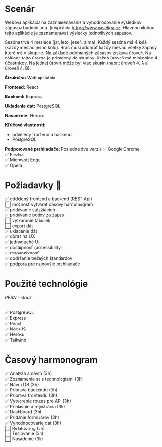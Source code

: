 # Scenár

Webová aplikácia na zaznamenávanie a vyhodnocovanie výsledkov zápasov badmintonu. (inšpirácia https://www.vaseliga.cz)
Hlavnou úlohou tejto aplikácie je zaznamenávať výsledky jednotlivých zápasov.

Sezóna trvá 4 mesiace (jar, leto, jeseň, zima). Každý sezóna má 4 kolá (každý mesiac jedno kolo). Hráč musí odohrať každý mesiac všetky zápasy ktoré má v skupine. Na základe odohraných zápasov získava úroveň. Na základe tejto úrovne je priradený do skupiny. Každá úroveň má minimálne 4 účastníkov.  Na jednej úrovni môže byť viac skupín (napr.: úroveň 4. A a úroveň 4. B). 


**Štruktúra:** Web aplikácia

**Frontend:** React

**Backend:** Express

**Ukladanie dat:** PostgreSQL

**Nasadenie:** Heroku

**Kľúčové vlastnosti:**
- oddelený frontend a backend
- PostgreSQL

**Podporované prehliadače:** Posledné dve verzie
✅ Google Chrome  
✅ Firefox  
✅ Microsoft Edge  
✅ Opera  


# Požiadavky :hammer:

✅ oddelený frontend a backend (REST Api)  
⬜️ možnosť vytvárať časový harmonogram  
✅ pridávanie sútažiacich  
✅ pridávanie bodov za zápas  
⬜️ vytváranie tabuliek  
⬜️ export dát  
✅ ukladanie dát  
✅ dôraz na UX  
✅ jednoduché UI  
✅ dostupnosť (accessibility)  
✅ responzívnosť  
✅ dodržanie bežných štandardov  
✅ podpora pre najnovšie prehliadače


# Použité technológie

###### PERN - stack
✅ PostgreSQL  
✅ Express  
✅ React  
✅ NodeJS  
✅ Heroku  
✅ Tailwind  


# Časový harmonogram

✅ Analýza a návrh (3h)  
✅ Zoznámenie sa s technologiami (3h)  
✅ Návrh DB (3h)  
✅ Príprava backendu (3h)  
✅ Priprava frontendu (3h)  
✅ Vytvorenie routes pre API (3h)  
✅ Prihlásnie a registrácia (3h)  
✅ Dashboard (3h)  
✅ Pridanie formulárov (3h)  
✅ Vyhodnocovanie dát (3h)  
⬜️ Refaktoring (3h)  
⬜️ Testovanie (3h)  
⬜️ Nasadenie (3h)  